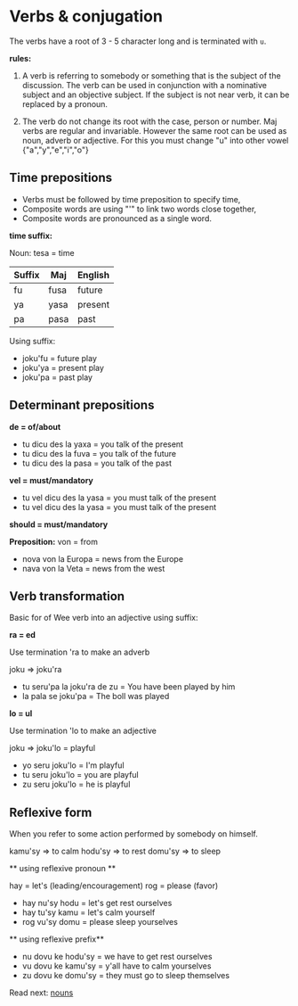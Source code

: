 # Verbs & conjugation

The verbs have a root of 3 - 5 character long and is terminated with `u`.

**rules:**

1. A verb is referring to somebody or something that is the subject of the discussion. The verb can be used in conjunction with a nominative subject and an objective subject. If the subject is not near verb, it can be replaced by a pronoun.

2. The verb do not change its root with the case, person or number. Maj verbs are regular and invariable. However the same root can be used as noun, adverb or adjective.  For this you must change "u" into other vowel {"a","y","e","i","o"}

## Time prepositions

* Verbs must be followed by time preposition to specify time,
* Composite words are using "'" to link two words close together,
* Composite words are pronounced as a single word.

**time suffix:**

Noun: tesa  = time

 Suffix  | Maj       | English
---------|-----------|----------------------------
 fu      | fusa      | future    
 ya      | yasa      | present
 pa      | pasa      | past

Using suffix:

* joku'fu = future play
* joku'ya = present play
* joku'pa = past play

## Determinant prepositions

**de = of/about**

* tu dicu des la yaxa = you talk of the present
* tu dicu des la fuva = you talk of the future
* tu dicu des la pasa = you talk of the past

**vel = must/mandatory**

* tu vel dicu des la yasa = you must talk of the present
* tu vel dicu des la yasa = you must talk of the present

**should = must/mandatory**

 
**Preposition:** von = from

* nova von la Europa  = news from the Europe
* nava von la Veta    = news from the west


## Verb transformation

Basic for of Wee verb into an adjective using suffix:

**ra = ed**

Use termination 'ra to make an adverb

joku => joku'ra 

* tu seru'pa la joku'ra de zu  = You have been played by him
* la pala se joku'pa = The boll was played


**lo = ul**

Use termination 'lo to make an adjective

joku => joku'lo = playful

* yo seru joku'lo = I'm playful
* tu seru joku'lo = you are playful 
* zu seru joku'lo = he is playful

## Reflexive form

When you refer to some action performed by somebody on himself.

kamu'sy  =>  to calm 
hodu'sy  =>  to rest
domu'sy  =>  to sleep

** using reflexive pronoun **

hay = let's  (leading/encouragement)
rog = please (favor)

* hay nu'sy hodu  = let's get rest ourselves
* hay tu'sy kamu  = let's calm yourself 
* rog vu'sy domu  = please sleep yourselves

** using reflexive prefix**

* nu dovu ke hodu'sy = we have to get rest ourselves
* vu dovu ke kamu'sy = y'all have to calm yourselves
* zu dovu ke domu'sy = they must go to sleep themselves

Read next: [nouns](nouns.md)